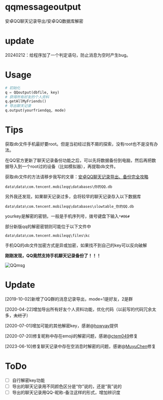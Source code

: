 # qqmessageoutput
安卓QQ聊天记录导出/安卓QQ数据库解密

# update
20240212：给程序加了一个判定语句，防止消息为空时产生bug。


# Usage

```python
# 初始化
q = QQoutput(dbfile, key)
# 获得所有好友的个人资料
q.getAllMyFriends()
# 导出聊天记录
q.output(yourfriendqq, mode)
```

# Tips

获取db文件手机最好要root。但是当初经过我不屑的探索，没有root也不是没有办法。

在QQ官方更新了聊天记录备份功能之后，可以先将数据备份到电脑，然后再把数据导入到一个root过的设备（比如模拟器），再提取db文件。

获取db文件的方法请移步我写的文章：[安卓QQ聊天记录导出、备份完全攻略](https://www.cnblogs.com/roadwide/p/11220211.html)

```
data\data\com.tencent.mobileqq\databases\你的QQ.db
```
另外我还发现，如果聊天记录过多，会将较早的聊天记录存入以下数据库
```
data\data\com.tencent.mobileqq\databases\slowtable_你的QQ.db
```

yourkey是解密的密钥，一般是手机序列号，拨号键盘下输入`*#06#`

部分新版qq的解密密钥则可能位于以下文件中

```
data\data\com.tencent.mobileqq\files\kc
```

手机QQ的db文件加密方式是异或加密，如果找不到自己的key可以反向破解



**刚刚发现，QQ竟然支持手机聊天记录备份了！！！**

![QQmsg](./QQmsg.png)

# Update

[2019-10-02]新增了QQ群的消息记录导出，mode=1是好友，2是群

[2020-04-22]增加导出所有好友个人资料功能，优化代码（以前写的代码冗余太多，~~太烂了~~）

[2020-07-01]增加可能的其他解密key，感谢@[howyay](https://github.com/howyay)提供

[2020-07-20]修复昵称中存在emoji的解密问题，感谢@[ctem049](https://github.com/ctem049)修复

[2023-06-10]修复聊天记录中存在空消息时解密的问题，感谢@[MuyuChen](https://github.com/Dengwen-Fu)修复

# ToDo

- [ ] 自行解密key功能
- [ ] 导出的聊天记录用不同颜色区分是“你”说的，还是“我”说的
- [ ] 导出的聊天记录用QQ-昵称-备注这样的形式，增加辨识度
